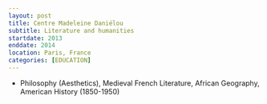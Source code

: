 ```yaml
---
layout: post
title: Centre Madeleine Daniélou
subtitle: Literature and humanities
startdate: 2013
enddate: 2014
location: Paris, France
categories: [EDUCATION]
---
```


- Philosophy (Aesthetics), Medieval French Literature, African Geography, American History (1850-1950)